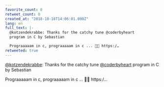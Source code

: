 ```yaml
---
favorite_count: 0
retweet_count: 0
created_at: "2018-10-18T14:06:01.000Z"
lang: en
full_text: |-
  @kotzendekrabbe: Thanks for the catchy tune @coderbyheart 
  program in C by Sebastian 

  Prograaaaam in c, prograaaaam in c ... 🎤🎼 https:/…
retweeted: true
---
```


[@kotzendekrabbe](https://twitter.com/kotzendekrabbe): Thanks for the catchy
tune [@coderbyheart](https://twitter.com/coderbyheart) program in C by Sebastian

Prograaaaam in c, prograaaaam in c ... 🎤🎼 https:/…
